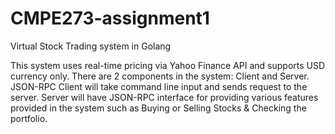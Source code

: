 # CMPE273-assignment1

Virtual Stock Trading system in Golang

This system uses real-time pricing via Yahoo Finance API and supports USD currency only. 
There are 2 components in the system: Client and Server. JSON-RPC Client will take command line input and sends request to the server.
Server will have JSON-RPC interface for providing various features provided in the system such as Buying or Selling Stocks & Checking the portfolio.
